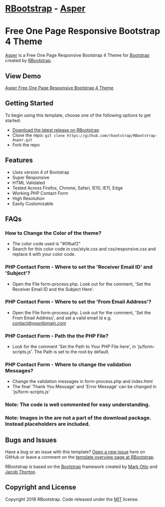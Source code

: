 # [RBootstrap](http://rbootstrap.com/) - [Asper](http://rbootstrap.com/asper/)

# Free One Page Responsive Bootstrap 4 Theme

[Asper](http://rbootstrap.com/asper/) is a Free One Page Responsive Bootstrap 4 Theme for [Bootstrap](http://getbootstrap.com/) created by [RBootstrap](http://rbootstrap.com/).

## View Demo

[Asper Free One Page Responsive Bootstrap 4 Theme](https://rbootstrap.github.io/asper/)

## Getting Started

To begin using this template, choose one of the following options to get started:
* [Download the latest release on RBootstrap](http://rbootstrap.com/asper/)
* Clone the repo: `git clone https://github.com/rbootstrap/RBootstrap-Asper.git`
* Fork the repo

## Features
* Uses version 4 of Bootstrap
* Super Responsive
* HTML Validated
* Tested Across Firefox, Chrome, Safari, IE10, IE11, Edge
* Working PHP Contact Form
* High Resolution
* Easily Customizable

## FAQs
### How to Change the Color of the theme?
* The color code used is "#0fbaf2"
* Search for this color code in css/style.css and css/responsive.css and replace it with your color code.

### PHP Contact Form - Where to set the 'Receiver Email ID' and 'Subject'?
* Open the File form-process.php. Look out for the comment, 'Set the Receiver Email ID and the Subject Here'.

### PHP Contact Form - Where to set the 'From Email Address'?
* Open the File form-process.php. Look out for the comment, 'Set the From Email Address', and set a valid email id e.g.
contact@yourdomain.com

### PHP Contact Form - Path the the PHP File?
* Look for the comment 'Set the Path to Your PHP File here', in 'js/form-scripts.js'. The Path is set to the root by default.

### PHP Contact Form - Where to change the validation Messages?
* Change the validation messages in form-process.php and index.html
* The final 'Thank You Message' and 'Error Message' can be changed in 'js/form-scripts.js'

### Note: The code is well commented for easy understanding.

### Note: Images in the are not a part of the download package. Instead placeholders are included. 

## Bugs and Issues

Have a bug or an issue with this template? [Open a new issue](https://github.com/rbootstrap/RBootstrap-Asper/issues) here on GitHub or leave a comment on the [template overview page at RBootstrap](http://rbootstrap.com/asper/).

RBootstrap is based on the [Bootstrap](http://getbootstrap.com/) framework created by [Mark Otto](https://twitter.com/mdo) and [Jacob Thorton](https://twitter.com/fat).

## Copyright and License

Copyright 2018 RBootstrap. Code released under the [MIT](https://github.com/rbootstrap/RBootstrap-Asper/blob/master/LICENSE) license.
